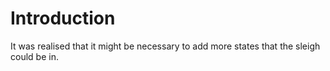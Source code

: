 # Introduction

It was realised that it might be necessary to add more states that the sleigh
could be in.